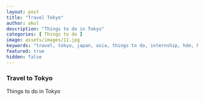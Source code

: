 ```yaml
---
layout: post
title: "Travel Tokyo"
author: akul
description: "Things to do in Tokyo"
categories: [ Things to do ]
image: assets/images/11.jpg
keywords: "travel, tokyo, japan, asia, things to do, internship, hde, hennge"
featured: true
hidden: false
---
```


### Travel to Tokyo

Things to do in Tokyo